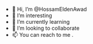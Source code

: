 - 👋 Hi, I’m @HossamEldenAwad
- 👀 I’m interesting
- 🌱 I’m currently learning 
- 💞️ I’m looking to collaborate 
- 📫 You can reach to me .

<!---
HossamEldenAwad/HossamEldenAwad is a ✨ special ✨ repository because its `README.md` (this file) appears on your GitHub profile.
You can click the Preview link to take a look at your changes.
--->
